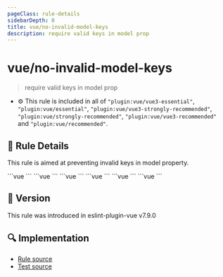 ```yaml
---
pageClass: rule-details
sidebarDepth: 0
title: vue/no-invalid-model-keys
description: require valid keys in model prop
---
```

# vue/no-invalid-model-keys

> require valid keys in model prop

- :gear: This rule is included in all of `"plugin:vue/vue3-essential"`, `"plugin:vue/essential"`, `"plugin:vue/vue3-strongly-recommended"`, `"plugin:vue/strongly-recommended"`, `"plugin:vue/vue3-recommended"` and `"plugin:vue/recommended"`.

## :book: Rule Details

This rule is aimed at preventing invalid keys in model property.

<eslint-code-block :rules="{'vue/no-invalid-model-keys': ['error']}">
```vue
<script>
/* ✓ GOOD */
export default {
  model: {
    prop: 'list',
  }
}
</script>
```
</eslint-code-block>

<eslint-code-block :rules="{'vue/no-invalid-model-keys': ['error']}">
```vue
<script>
/* ✓ GOOD */
export default {
  model: {
    event: 'update'
  }
}
</script>
```
</eslint-code-block>

<eslint-code-block :rules="{'vue/no-invalid-model-keys': ['error']}">
```vue
<script>
/* ✓ GOOD */
export default {
  model: {
    prop: 'list',
    event: 'update'
  }
}
</script>
```
</eslint-code-block>

<eslint-code-block :rules="{'vue/no-invalid-model-keys': ['error']}">
```vue
<script>
/* ✗ BAD */
export default {
  model: {
    prop: 'list',
    events: 'update'
  }
}
</script>
```
</eslint-code-block>

<eslint-code-block :rules="{'vue/no-invalid-model-keys': ['error']}">
```vue
<script>
/* ✗ BAD */
export default {
  model: {
    props: 'list',
    events: 'update'
  }
}
</script>
```
</eslint-code-block>

<eslint-code-block :rules="{'vue/no-invalid-model-keys': ['error']}">
```vue
<script>
/* ✗ BAD */
export default {
  model: {
    name: 'checked',
    props: 'list',
    event: 'update'
  }
}
</script>
```
</eslint-code-block>

## :rocket: Version

This rule was introduced in eslint-plugin-vue v7.9.0

## :mag: Implementation

- [Rule source](https://github.com/vuejs/eslint-plugin-vue/blob/master/lib/rules/no-invalid-model-keys.js)
- [Test source](https://github.com/vuejs/eslint-plugin-vue/blob/master/tests/lib/rules/no-invalid-model-keys.js)
